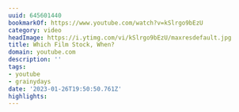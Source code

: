 ```yaml
---
uuid: 645601440
bookmarkOf: https://www.youtube.com/watch?v=kSlrgo9bEzU
category: video
headImage: https://i.ytimg.com/vi/kSlrgo9bEzU/maxresdefault.jpg
title: Which Film Stock, When?
domain: youtube.com
description: ''
tags:
- youtube
- grainydays
date: '2023-01-26T19:50:50.761Z'
highlights:
---
```



